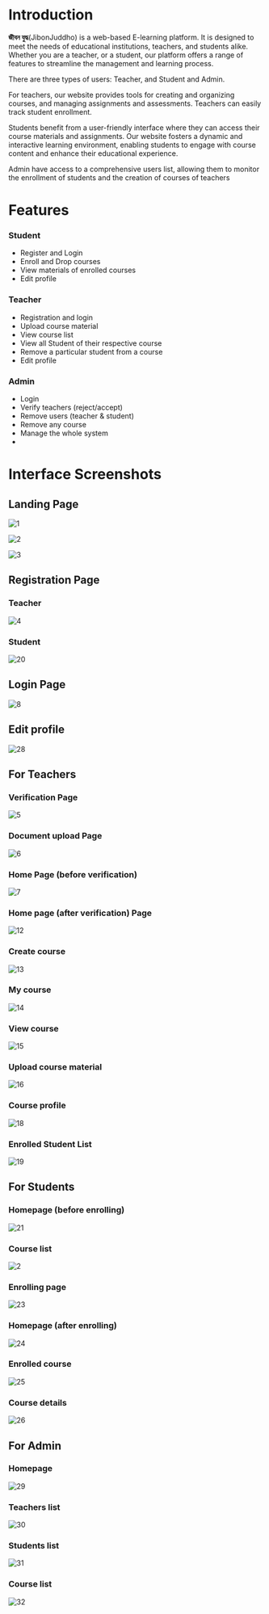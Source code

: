 <h1>Introduction</h1>

<b>জীবন যুদ্ধ</b>(JibonJuddho) is a web-based E-learning platform. It is designed to meet the needs of educational institutions, teachers, and students alike. Whether you are a teacher, or a student, our platform offers a range of features to streamline the management and learning process.

There are three types of users: Teacher, and Student and Admin.

For teachers, our website provides tools for creating and organizing courses, and managing assignments and assessments. Teachers can easily track student enrollment.

Students benefit from a user-friendly interface where they can access their course materials and assignments. Our website fosters a dynamic and interactive learning environment, enabling students to engage with course content and enhance their educational experience.

Admin have access to a comprehensive users list, allowing them to monitor the enrollment of students and the creation of courses of teachers

<h1>Features</h1>
<h3>Student</h3>
<ul>
  <li>Register and Login</li>
  <li>Enroll and Drop courses</li>
  <li>View materials of enrolled courses</li>
  <li>Edit profile</li>
</ul>
<h3>Teacher</h3>
<ul>
  <li>Registration and login</li>
  <li>Upload course material</li>
  <li>View course list</li>
  <li>View all Student of their respective course</li>
  <li>Remove a particular student from a course</li>
  <li>Edit profile</li>
</ul>
<h3>Admin</h3>
<ul>
  <li>Login</li>
  <li>Verify teachers (reject/accept)</li>
  <li>Remove users (teacher & student)</li>
  <li>Remove any course</li>
  <li>Manage the whole system</li>
  <li></li>
</ul>

<h1>Interface Screenshots</h1>
<h2>Landing Page</h2>

![1](/Documents/screenshots/1.png "")

![2](/Documents/screenshots/2.png "")

![3](/Documents/screenshots/3.png "")


<h2>Registration Page</h2>
<h3>Teacher</h3>

![4](/Documents/screenshots/4.png "")

<h3>Student</h3>

![20](/Documents/screenshots/20.png "")

<h2>Login Page</h2>

![8](/Documents/screenshots/8.png "")

<h2>Edit profile</h2>

![28](/Documents/screenshots/28.png "")

<h2>For Teachers</h2>
<h3>Verification Page</h3>

![5](/Documents/screenshots/5.png "")

<h3>Document upload Page</h3>

![6](/Documents/screenshots/6.png "")

<h3>Home Page (before verification)</h3>

![7](/Documents/screenshots/7.png "")

<h3>Home page (after verification) Page</h3>

![12](/Documents/screenshots/12.png "")

<h3>Create course</h3>

![13](/Documents/screenshots/13.png "")

<h3>My course</h3>

![14](/Documents/screenshots/14.png "")

<h3>View course</h3>

![15](/Documents/screenshots/15.png "")

<h3>Upload course material</h3>

![16](/Documents/screenshots/16.png "")

<h3>Course profile</h3>

![18](/Documents/screenshots/18.png "")

<h3>Enrolled Student List</h3>

![19](/Documents/screenshots/19.png "")


<h2>For Students</h2>
<h3>Homepage (before enrolling)</h3>

![21](/Documents/screenshots/21.png "")


<h3>Course list</h3>

![2](/Documents/screenshots/22.png "")

<h3>Enrolling page</h3>

![23](/Documents/screenshots/23.png "")

<h3>Homepage (after enrolling)</h3>

![24](/Documents/screenshots/24.png "")

<h3>Enrolled course</h3>

![25](/Documents/screenshots/25.png "")


<h3>Course details</h3>

![26](/Documents/screenshots/26.png "")


<h2>For Admin</h2>
<h3>Homepage</h3>

![29](/Documents/screenshots/29.png "")

<h3>Teachers list</h3>

![30](/Documents/screenshots/30.png "")

<h3>Students list</h3>

![31](/Documents/screenshots/31.png "")

<h3>Course list</h3>

![32](/Documents/screenshots/32.png "")


